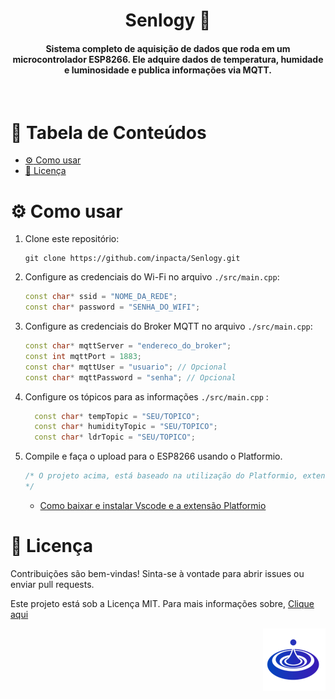 <h1 align="center"> Senlogy 🚀 </h1>
<h4 align="center">
  Sistema completo de aquisição de dados que roda em um microcontrolador ESP8266.
  Ele adquire dados de temperatura, humidade e luminosidade e publica informações via MQTT.
</h4>
<br />

# :pushpin: Tabela de Conteúdos

- [:gear: Como usar](#gear-como-usar)
- [:page_facing_up: Licença](#page_facing_up-licença)

# :gear: Como usar

1. Clone este repositório:

   ```shell
   git clone https://github.com/inpacta/Senlogy.git
   ```

2. Configure as credenciais do Wi-Fi no arquivo `./src/main.cpp`:

   ```cpp
   const char* ssid = "NOME_DA_REDE";
   const char* password = "SENHA_DO_WIFI";
   ```

3. Configure as credenciais do Broker MQTT no arquivo `./src/main.cpp`:

   ```cpp
   const char* mqttServer = "endereco_do_broker";
   const int mqttPort = 1883;
   const char* mqttUser = "usuario"; // Opcional
   const char* mqttPassword = "senha"; // Opcional
   ```

4. Configure os tópicos para as informações `./src/main.cpp` :

   ```cpp
     const char* tempTopic = "SEU/TOPICO";
     const char* humidityTopic = "SEU/TOPICO";
     const char* ldrTopic = "SEU/TOPICO";
   ```

5. Compile e faça o upload para o ESP8266 usando o Platformio.

    ```cpp
    /* O projeto acima, está baseado na utilização do Platformio, extensão do Visual Studio Code.
    */
    ```

    - [Como baixar e instalar Vscode e a extensão Platformio](https://www.youtube.com/watch?v=OZJ4niOrJ2k)
  
# :page_facing_up: Licença

Contribuições são bem-vindas! Sinta-se à vontade para abrir issues ou enviar pull requests.

Este projeto está sob a Licença MIT. Para mais informações sobre, <a href="/LICENSE">Clique aqui</a>

<img src="https://github.com/inpacta/.github/blob/main/profile/InPACTA-logo.png" alt="InPACTA Logo" width="100" align="right" />
